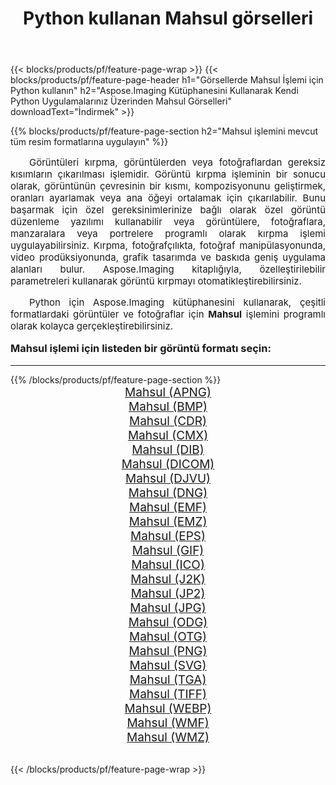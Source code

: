 ﻿---
title: Python kullanan Mahsul görselleri 
weight: 3920
url: /tr/python-net/crop/ 
lang: tr
langdirlevel: 2
locales: zh-hans,ja,it,ru,de,es,fr,nl,id,lt,pl,pt,vi,tr,ko,zh-hant,ar,hi,th,sv,cs,uk,he
description: Kendi Python uygulamalarınızı ve sunucu API'lerinizi kullanarak Aspose.Imaging kitaplığını Mahsul görsellerine ve fotoğraflarına uygulama.
---

{{< blocks/products/pf/feature-page-wrap >}}
{{< blocks/products/pf/feature-page-header h1="Görsellerde Mahsul İşlemi için Python kullanın" h2="Aspose.Imaging Kütüphanesini Kullanarak Kendi Python Uygulamalarınız Üzerinden Mahsul Görselleri" downloadText="İndirmek" >}}


{{% blocks/products/pf/feature-page-section  h2="Mahsul işlemini mevcut tüm resim formatlarına uygulayın" %}}
<p align="justify" style="text-indent:2em;font-size:15px;">
Görüntüleri kırpma, görüntülerden veya fotoğraflardan gereksiz kısımların çıkarılması işlemidir. Görüntü kırpma işleminin bir sonucu olarak, görüntünün çevresinin bir kısmı, kompozisyonunu geliştirmek, oranları ayarlamak veya ana öğeyi ortalamak için çıkarılabilir. Bunu başarmak için özel gereksinimlerinize bağlı olarak özel görüntü düzenleme yazılımı kullanabilir veya görüntülere, fotoğraflara, manzaralara veya portrelere programlı olarak kırpma işlemi uygulayabilirsiniz. Kırpma, fotoğrafçılıkta, fotoğraf manipülasyonunda, video prodüksiyonunda, grafik tasarımda ve baskıda geniş uygulama alanları bulur. Aspose.Imaging kitaplığıyla, özelleştirilebilir parametreleri kullanarak görüntü kırpmayı otomatikleştirebilirsiniz.
</p>
<p align="justify" style="text-indent:2em;font-size:15px;">
Python için Aspose.Imaging kütüphanesini kullanarak, çeşitli formatlardaki görüntüler ve fotoğraflar için <b>Mahsul</b> işlemini programlı olarak kolayca gerçekleştirebilirsiniz.
</p>
<h3 style="margin-top:16px;">
Mahsul işlemi için listeden bir görüntü formatı seçin:
</h3>
<hr/>
{{% /blocks/products/pf/feature-page-section %}}
<div class="container-fluid productfamilypage bg-gray">
    <div class="convertypes bg-gray agp-content section">
        <div class="container">
		<div class="row other-converters" style="gap: 10px;font-size: 19px;text-align:center;">
		    <div class='col-md-3 other-converter remove-lp remove-rp'><a href="/imaging/tr/python-net/crop/apng/" style="padding:15px;">Mahsul (APNG)</a></div><div class='col-md-3 other-converter remove-lp remove-rp'><a href="/imaging/tr/python-net/crop/bmp/" style="padding:15px;">Mahsul (BMP)</a></div><div class='col-md-3 other-converter remove-lp remove-rp'><a href="/imaging/tr/python-net/crop/cdr/" style="padding:15px;">Mahsul (CDR)</a></div><div class='col-md-3 other-converter remove-lp remove-rp'><a href="/imaging/tr/python-net/crop/cmx/" style="padding:15px;">Mahsul (CMX)</a></div><div class='col-md-3 other-converter remove-lp remove-rp'><a href="/imaging/tr/python-net/crop/dib/" style="padding:15px;">Mahsul (DIB)</a></div><div class='col-md-3 other-converter remove-lp remove-rp'><a href="/imaging/tr/python-net/crop/dicom/" style="padding:15px;">Mahsul (DICOM)</a></div><div class='col-md-3 other-converter remove-lp remove-rp'><a href="/imaging/tr/python-net/crop/djvu/" style="padding:15px;">Mahsul (DJVU)</a></div><div class='col-md-3 other-converter remove-lp remove-rp'><a href="/imaging/tr/python-net/crop/dng/" style="padding:15px;">Mahsul (DNG)</a></div><div class='col-md-3 other-converter remove-lp remove-rp'><a href="/imaging/tr/python-net/crop/emf/" style="padding:15px;">Mahsul (EMF)</a></div><div class='col-md-3 other-converter remove-lp remove-rp'><a href="/imaging/tr/python-net/crop/emz/" style="padding:15px;">Mahsul (EMZ)</a></div><div class='col-md-3 other-converter remove-lp remove-rp'><a href="/imaging/tr/python-net/crop/eps/" style="padding:15px;">Mahsul (EPS)</a></div><div class='col-md-3 other-converter remove-lp remove-rp'><a href="/imaging/tr/python-net/crop/gif/" style="padding:15px;">Mahsul (GIF)</a></div><div class='col-md-3 other-converter remove-lp remove-rp'><a href="/imaging/tr/python-net/crop/ico/" style="padding:15px;">Mahsul (ICO)</a></div><div class='col-md-3 other-converter remove-lp remove-rp'><a href="/imaging/tr/python-net/crop/j2k/" style="padding:15px;">Mahsul (J2K)</a></div><div class='col-md-3 other-converter remove-lp remove-rp'><a href="/imaging/tr/python-net/crop/jp2/" style="padding:15px;">Mahsul (JP2)</a></div><div class='col-md-3 other-converter remove-lp remove-rp'><a href="/imaging/tr/python-net/crop/jpg/" style="padding:15px;">Mahsul (JPG)</a></div><div class='col-md-3 other-converter remove-lp remove-rp'><a href="/imaging/tr/python-net/crop/odg/" style="padding:15px;">Mahsul (ODG)</a></div><div class='col-md-3 other-converter remove-lp remove-rp'><a href="/imaging/tr/python-net/crop/otg/" style="padding:15px;">Mahsul (OTG)</a></div><div class='col-md-3 other-converter remove-lp remove-rp'><a href="/imaging/tr/python-net/crop/png/" style="padding:15px;">Mahsul (PNG)</a></div><div class='col-md-3 other-converter remove-lp remove-rp'><a href="/imaging/tr/python-net/crop/svg/" style="padding:15px;">Mahsul (SVG)</a></div><div class='col-md-3 other-converter remove-lp remove-rp'><a href="/imaging/tr/python-net/crop/tga/" style="padding:15px;">Mahsul (TGA)</a></div><div class='col-md-3 other-converter remove-lp remove-rp'><a href="/imaging/tr/python-net/crop/tiff/" style="padding:15px;">Mahsul (TIFF)</a></div><div class='col-md-3 other-converter remove-lp remove-rp'><a href="/imaging/tr/python-net/crop/webp/" style="padding:15px;">Mahsul (WEBP)</a></div><div class='col-md-3 other-converter remove-lp remove-rp'><a href="/imaging/tr/python-net/crop/wmf/" style="padding:15px;">Mahsul (WMF)</a></div><div class='col-md-3 other-converter remove-lp remove-rp'><a href="/imaging/tr/python-net/crop/wmz/" style="padding:15px;">Mahsul (WMZ)</a></div>
                </div>
        </div>
    </div>
</div>
<br/>

{{< /blocks/products/pf/feature-page-wrap >}}
